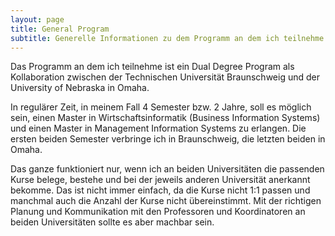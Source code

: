 ```yaml
---
layout: page
title: General Program
subtitle: Generelle Informationen zu dem Programm an dem ich teilnehme
---
```


Das Programm an dem ich teilnehme ist ein Dual Degree Program als Kollaboration zwischen der Technischen Universität Braunschweig und der University of Nebraska in Omaha.

In regulärer Zeit, in meinem Fall 4 Semester bzw. 2 Jahre, soll es möglich sein, einen Master in Wirtschaftsinformatik (Business Information Systems) und einen Master in Management Information Systems zu erlangen.
Die ersten beiden Semester verbringe ich in Braunschweig, die letzten beiden in Omaha.

Das ganze funktioniert nur, wenn ich an beiden Universitäten die passenden Kurse belege, bestehe und bei der jeweils anderen Universität anerkannt bekomme.
Das ist nicht immer einfach, da die Kurse nicht 1:1 passen und manchmal auch die Anzahl der Kurse nicht übereinstimmt.
Mit der richtigen Planung und Kommunikation mit den Professoren und Koordinatoren an beiden Universitäten sollte es aber machbar sein.
